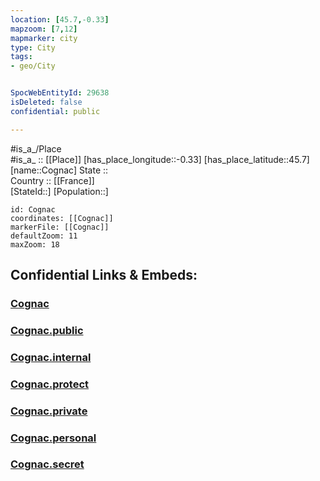 ```yaml
---
location: [45.7,-0.33] 
mapzoom: [7,12] 
mapmarker: city 
type: City
tags:
- geo/City


SpocWebEntityId: 29638
isDeleted: false
confidential: public

---
```

#is_a_/Place  
#is_a_ :: [[Place]] 
[has_place_longitude::-0.33] 
[has_place_latitude::45.7] 
[name::Cognac] 
State ::  
Country :: [[France]]  
[StateId::] 
[Population::] 



```leaflet
id: Cognac
coordinates: [[Cognac]] 
markerFile: [[Cognac]] 
defaultZoom: 11 
maxZoom: 18
```


## Confidential Links & Embeds: 

### [Cognac](/_Standards/Earth/Continent/Europe/Europe~West/France/regions~France/Nouvelle-Aquitaine/departments~Aquitaine/Charente/communes~Charente/Cognac/cities~Cognac/Cognac.md) 

### [Cognac.public](/_public/Earth/Continent/Europe/Europe~West/France/regions~France/Nouvelle-Aquitaine/departments~Aquitaine/Charente/communes~Charente/Cognac/cities~Cognac/Cognac.public.md) 

### [Cognac.internal](/_internal/Earth/Continent/Europe/Europe~West/France/regions~France/Nouvelle-Aquitaine/departments~Aquitaine/Charente/communes~Charente/Cognac/cities~Cognac/Cognac.internal.md) 

### [Cognac.protect](/_protect/Earth/Continent/Europe/Europe~West/France/regions~France/Nouvelle-Aquitaine/departments~Aquitaine/Charente/communes~Charente/Cognac/cities~Cognac/Cognac.protect.md) 

### [Cognac.private](/_private/Earth/Continent/Europe/Europe~West/France/regions~France/Nouvelle-Aquitaine/departments~Aquitaine/Charente/communes~Charente/Cognac/cities~Cognac/Cognac.private.md) 

### [Cognac.personal](/_personal/Earth/Continent/Europe/Europe~West/France/regions~France/Nouvelle-Aquitaine/departments~Aquitaine/Charente/communes~Charente/Cognac/cities~Cognac/Cognac.personal.md) 

### [Cognac.secret](/_secret/Earth/Continent/Europe/Europe~West/France/regions~France/Nouvelle-Aquitaine/departments~Aquitaine/Charente/communes~Charente/Cognac/cities~Cognac/Cognac.secret.md)

